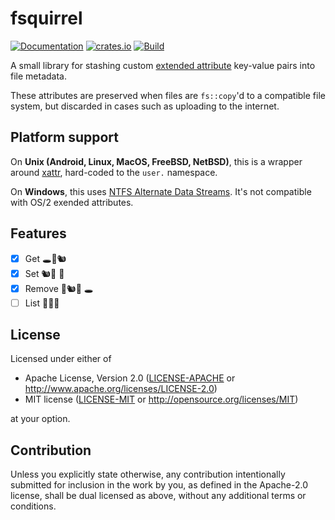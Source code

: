 # fsquirrel

[![Documentation](https://docs.rs/fsquirrel/badge.svg)](https://docs.rs/fsquirrel)
[![crates.io](https://img.shields.io/crates/v/fsquirrel.svg)](https://crates.io/crates/fsquirrel)
[![Build](https://github.com/finnbear/fsquirrel/actions/workflows/build.yml/badge.svg)](https://github.com/finnbear/fsquirrel/actions/workflows/build.yml) 

A small library for stashing custom [extended attribute](https://en.wikipedia.org/wiki/Extended_file_attributes) key-value pairs into file metadata.

These attributes are preserved when files are `fs::copy`'d to a compatible file system, but discarded in cases such as uploading to the internet.

## Platform support

On **Unix (Android, Linux, MacOS, FreeBSD, NetBSD)**, this is a wrapper around [xattr](https://crates.io/crates/xattr), hard-coded to the `user.` namespace.

On **Windows**, this uses [NTFS Alternate Data Streams](https://en.wikipedia.org/wiki/NTFS#Alternate_data_stream_(ADS)). It's not compatible with OS/2 exended attributes.

## Features

- [x] Get 🕳️🌰🐿️
- [x] Set 🐿️💨 🌰
- [x] Remove 🌰🐿️💨 🕳️
- [ ] List 🥜🌰🥔

## License

Licensed under either of

 * Apache License, Version 2.0
   ([LICENSE-APACHE](LICENSE-APACHE) or http://www.apache.org/licenses/LICENSE-2.0)
 * MIT license
   ([LICENSE-MIT](LICENSE-MIT) or http://opensource.org/licenses/MIT)

at your option.

## Contribution

Unless you explicitly state otherwise, any contribution intentionally submitted
for inclusion in the work by you, as defined in the Apache-2.0 license, shall be
dual licensed as above, without any additional terms or conditions.